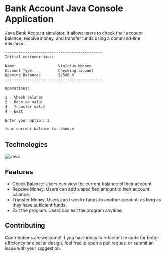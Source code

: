 # Bank Account Java Console Application
Java Bank Account simulator. It allows users to check their account balance, receive money, and transfer funds using a command-line interface.

```bash
--------------------------------------------
Initial customer data:

Name:                   Vinícius Moraes
Account Type:           Checking account
Opening Balance:        $2500.0
--------------------------------------------

Operations:

1 - Check balance
2 - Receive value
3 - Transfer value
4 - Exit

Enter your option: 1

Your current balance is: 2500.0
```

## Technologies

![Java](https://img.shields.io/badge/java-%23ED8B00.svg?style=for-the-badge&logo=openjdk&logoColor=white)

## Features
- Check Balance: Users can view the current balance of their account.
- Receive Money: Users can add a specified amount to their account balance.
- Transfer Money: Users can transfer funds to another account, as long as they have sufficient funds.
- Exit the program: Users can exit the program anytime.

## Contributing
Contributions are welcome! If you have ideas to refactor the code for better efficiency or cleaner design, feel free to open a pull request or submit an issue with your suggestion.
